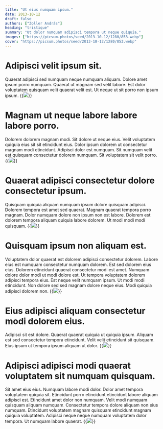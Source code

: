 ```yaml
---
title: "Ut eius numquam ipsum."
date: 2013-10-12
draft: false 
authors: ["Zoller András"]
heading: "tristique"
summary: "Ut dolor numquam adipisci tempora ut neque quiquia."
images: ["https://picsum.photos/seed/2013-10-12/1280/853.webp"]
cover: "https://picsum.photos/seed/2013-10-12/1280/853.webp"
---
```

# Adipisci velit ipsum sit.        
Quaerat adipisci sed numquam neque numquam aliquam. Dolore amet ipsum porro numquam. Quaerat ut magnam sed velit labore. Est dolor voluptatem quisquam velit quaerat velit est. Ut neque ut sit porro non ipsum ipsum.
{{<image src="https://picsum.photos/seed/901/1280/853.webp">}}
# Magnam ut neque labore labore labore porro.        
Dolorem dolorem magnam modi. Sit dolore ut neque eius. Velit voluptatem quiquia eius sit sit etincidunt eius. Dolor ipsum dolorem ut consectetur magnam modi etincidunt. Adipisci dolor est numquam. Sit numquam velit est quisquam consectetur dolorem numquam. Sit voluptatem sit velit porro.
{{<image src="https://picsum.photos/seed/911/1280/853.webp">}}
# Quaerat adipisci consectetur dolore consectetur ipsum.        
Quisquam quiquia aliquam numquam ipsum dolore quisquam adipisci. Dolorem tempora est amet sed quaerat. Magnam quaerat tempora porro magnam. Dolor numquam dolore non ipsum non est labore. Dolorem est dolorem tempora aliquam quiquia labore dolorem. Ut modi modi modi quisquam.
{{<image src="https://picsum.photos/seed/921/1280/853.webp">}}
# Quisquam ipsum non aliquam est.        
Voluptatem dolor quaerat est dolorem adipisci consectetur dolorem. Labore eius est numquam consectetur numquam dolorem. Est sed dolorem eius eius. Dolorem etincidunt quaerat consectetur modi est amet. Numquam dolore dolor modi ut modi dolore est. Ut tempora voluptatem dolorem adipisci tempora eius. Est neque velit numquam ipsum. Ut modi modi etincidunt. Non dolore sed sed magnam dolore neque eius. Modi quiquia adipisci dolorem non.
{{<image src="https://picsum.photos/seed/931/1280/853.webp">}}
# Eius adipisci aliquam consectetur modi dolorem eius.        
Adipisci sit est dolore. Quaerat quaerat quiquia ut quiquia ipsum. Aliquam est sed consectetur tempora etincidunt. Velit velit etincidunt sit quisquam. Eius ipsum ut tempora ipsum aliquam ut dolor.
{{<image src="https://picsum.photos/seed/941/1280/853.webp">}}
# Adipisci adipisci modi quaerat voluptatem sit numquam quisquam.        
Sit amet eius eius. Numquam labore modi dolor. Dolor amet tempora voluptatem quiquia sit. Etincidunt porro etincidunt etincidunt labore aliquam adipisci est. Etincidunt amet dolor non numquam. Velit modi numquam quisquam aliquam numquam. Consectetur tempora dolore aliquam non eius numquam. Etincidunt voluptatem magnam quisquam etincidunt magnam quiquia voluptatem. Adipisci neque neque numquam voluptatem dolor tempora. Ut numquam labore quaerat.
{{<image src="https://picsum.photos/seed/951/1280/853.webp">}}

